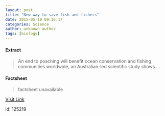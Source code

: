 ```yaml
---
layout: post
title: "New way to save fish—and fishers"
date: 2015-05-19 09:16:17
categories: Science
author: unknown author
tags: [biology]
---
```



#### Extract
>An end to poaching will benefit ocean conservation and fishing communities worldwide, an Australian-led scientific study shows....

#### Factsheet
>factsheet unavailable

[Visit Link](http://phys.org/news351231369.html)

id:  125219


